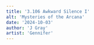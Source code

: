 ```yaml
---
title: '3.106 Awkward Silence I'
alt: 'Mysteries of the Arcana'
date: '2024-10-03'
author: 'J Gray'
artist: 'Gennifer'
---
```

